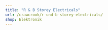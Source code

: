 ```yaml
---
title: "R & B Storey Electricals"
url: /crawcrook/r-und-b-storey-electricals/
shop: Elektronik
---
```

